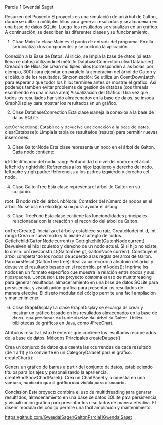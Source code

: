 Parcial 1 Gwendal Saget

Resumen del Proyecto 
El proyecto es una simulación de un árbol de Galton, donde se utilizan múltiples hilos para generar resultados y se almacenan en una base de datos SQLite. Luego, los resultados se visualizan en un gráfico. A continuación, se describen las diferentes clases y su funcionamiento.

1. Clase Main
La clase Main es el punto de entrada del programa. En ella se inicializan los componentes y se controla la aplicación.

Conexión a la Base de Datos: Al inicio, se limpia la base de datos (si esta llena de datos) utilizando el método DatabaseConnection.clearDatabase().
Creación de Hilos: Se crean múltiples hilos (corresponden a las bolas, por ejemplo, 300) para ejecutar en paralelo la generación del árbol de Galton y el cálculo de los resultados.
Sincronización: Se utiliza un CountDownLatch para esperar a que todos los hilos terminen antes de mostrar el gráfico. Asi podemos tambien evitar problemas de gestion de databse (dos threads escribiendo en una misma area)
Visualización del Gráfico: Una vez que todos los resultados han sido almacenados en la base de datos, se invoca GraphDisplay para mostrar los resultados en un gráfico.

2. Clase DatabaseConnection
Esta clase maneja la conexión a la base de datos SQLite.

getConnection(): Establece y devuelve una conexión a la base de datos.
clearDatabase(): Limpia la tabla de resultados (results) para permitir nuevas inserciones.

3. Clase GaltonNode
Esta clase representa un nodo en el árbol de Galton. Cada nodo contiene:

id: Identificador del nodo.
rang: Profundidad o nivel del nodo en el árbol.
leftchild y rightchild: Referencias a los hijos izquierdo y derecho del nodo.
leftpadre y rightpadre: Referencias a los padres izquierdo y derecho del nodo.

4. Clase GaltonTree
Esta clase representa el árbol de Galton en su conjunto.

root: El nodo raíz del árbol.
nbNode: Contador del número de nodos en el árbol. No se usa en elcodigo si no pora ayudar el debug

5. Clase TreeFunc
Esta clase contiene las funcionalidades principales relacionadas con la creación y el recorrido del árbol de Galton.

onTreeCreate(): Inicializa el árbol y establece su raíz.
CreateNode(int id, int rang): Crea un nuevo nodo y lo añade al arreglo de nodos.
Getleftchild(GaltonNode current) y Getrightchild(GaltonNode current): Devuelven el hijo izquierdo y derecho de un nodo actual. Si el hijo no existe, lo crean.
onTreeConstruct(GaltonTree gt, GaltonNode current): Construye el árbol completando los nodos de acuerdo a las reglas del árbol de Galton.
ParcoursResult(GaltonTree tree): Realiza un recorrido aleatorio del árbol y devuelve el resultado basado en el recorrido.
printNodes(): Imprime los nodos en un formato específico que muestra la relación entre nodos y sus hijos/padres.
Conclusión
Este proyecto combina el uso de multithreading para generar resultados, almacenamiento en una base de datos SQLite para persistencia, y visualización gráfica para presentar los resultados de manera efectiva. El diseño modular del código permite una fácil ampliación y mantenimiento.

6. Clase GraphDisplay
La clase GraphDisplay se encarga de crear y mostrar un gráfico basado en los resultados almacenados en la base de datos, que provienen de la simulación del árbol de Galton. Utiliza bibliotecas de gráficos en Java, como JFreeChart.

Atributos
results: Lista de enteros que contiene los resultados recuperados de la base de datos.
Métodos Principales
createDataset():

Crea un conjunto de datos que cuenta las ocurrencias de cada resultado (de 1 a 11) y lo convierte en un CategoryDataset para el gráfico.
createChart():

Genera un gráfico de barras a partir del conjunto de datos, estableciendo títulos para los ejes y personalizando la apariencia.
createAndShowChartPanel():
Crea un ChartPanel y lo muestra en una ventana, haciendo que el gráfico sea visible para el usuario.

Conclusión
Este proyecto combina el uso de multithreading para generar resultados, almacenamiento en una base de datos SQLite para persistencia, y visualización gráfica para presentar los resultados de manera efectiva. El diseño modular del código permite una fácil ampliación y mantenimiento.

https://github.com/GwendalSaget/GaltonParcial1GwendalSaget
